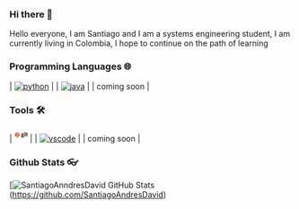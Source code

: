 ### Hi there 👋

<div>
 <p>
Hello everyone, I am Santiago and I am a systems engineering student, I am currently living in Colombia, I hope to continue on the path of learning
  

### Programming Languages 🌐

| [<img src="![image](https://user-images.githubusercontent.com/71909879/122145417-d3093680-ce1a-11eb-95b5-2fd1055413a8.png)" alt="python" width="24">](https://www.python.org) |
| [<img src="![image](https://user-images.githubusercontent.com/71909879/122145417-d3093680-ce1a-11eb-95b5-2fd1055413a8.png)" alt="java" width="24">](https://www.java.com/es/) |
| coming soon | 

  
  
### Tools 🛠️
 | [<img src="https://raw.githubusercontent.com/github/explore/80688e429a7d4ef2fca1e82350fe8e3517d3494d/topics/git/git.png" alt="Git" width="24">](https://git-scm.com/) |
 | [<img src="https://upload.wikimedia.org/wikipedia/commons/thumb/2/2d/Visual_Studio_Code_1.18_icon.svg/1200px-Visual_Studio_Code_1.18_icon.svg.png" alt="vscode" width="24">](https://code.visualstudio.com/) | | coming soon | 

 ### Github Stats 👓

[![SantiagoAnndresDavid GitHub Stats](https://github-readme-stats.vercel.app/api?username=anandmainali&show_icons=true&count_private=true)(https://github.com/SantiagoAndresDavid)
